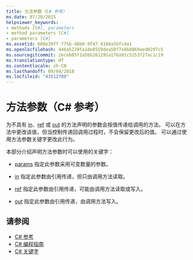 ```yaml
---
title: 方法参数（C# 参考）
ms.date: 07/20/2015
helpviewer_keywords:
- methods [C#], parameters
- method parameters [C#]
- parameters [C#]
ms.assetid: 680e39ff-775b-48b0-9f47-4186a5bfc4a1
ms.openlocfilehash: 446a5239fa1de8559dea50f7e8b8869aed0297c5
ms.sourcegitcommit: 2eceb05f1a5bb261291a1f6a91c5153727ac1c19
ms.translationtype: HT
ms.contentlocale: zh-CN
ms.lasthandoff: 09/04/2018
ms.locfileid: "43512780"
---
```

# <a name="method-parameters-c-reference"></a>方法参数（C# 参考）

为不具有 [in](../../../csharp/language-reference/keywords/in-parameter-modifier.md)、[ref](../../../csharp/language-reference/keywords/ref.md) 或 [out](../../../csharp/language-reference/keywords/out-parameter-modifier.md) 的方法声明的参数会按值传递给调用的方法。 可以在方法中更改该值，但当控制传递回调用过程时，不会保留更改后的值。 可以通过使用方法参数关键字更改此行为。  
  
 本部分介绍声明方法参数时可以使用的关键字：  
  
-   [params](../../../csharp/language-reference/keywords/params.md) 指定此参数采用可变数量的参数。
  
-   [in](../../../csharp/language-reference/keywords/in-parameter-modifier.md) 指定此参数由引用传递，但只由调用方法读取。
  
-   [ref](../../../csharp/language-reference/keywords/ref.md) 指定此参数由引用传递，可能由调用方法读取或写入。
  
-   [out](../../../csharp/language-reference/keywords/out-parameter-modifier.md) 指定此参数由引用传递，由调用方法写入。
  
## <a name="see-also"></a>请参阅

- [C# 参考](../../../csharp/language-reference/index.md)  
- [C# 编程指南](../../../csharp/programming-guide/index.md)  
- [C# 关键字](../../../csharp/language-reference/keywords/index.md)
